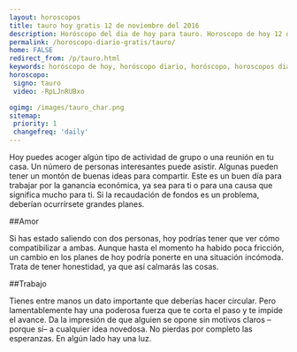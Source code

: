 ```yaml
---
layout: horoscopos
title: tauro hoy gratis 12 de noviembre del 2016 
description: Horóscopo del dia de hoy para tauro. Horoscopo de hoy 12 de noviembre del 2016. Las predicciones de amor, trabajo, vida personal gratis.
permalink: /horoscopo-diario-gratis/tauro/
home: FALSE
redirect_from: /p/tauro.html
keywords: horóscopo de hoy, horóscopo diario, horóscopo, horoscopos diarios gratis del dia de hoy, horóscopo diario gratis,horóscopo 2016, horóscopo esperanza gracia, horoscopo tauro hoy, horoscop, horóscopos gratis, horoscopo tauro, horoscopo tauro 2016, Tarot, Astrologia, Zodíaco, tauro, horoscopo gratis
horoscopo:
 signo: tauro
 video: -RpLJnRUBxo

ogimg: /images/tauro_char.png
sitemap:
 priority: 1
 changefreq: 'daily'
---
```



Hoy puedes acoger algún tipo de actividad de grupo o una reunión en tu casa. Un número de personas interesantes puede asistir. Algunas pueden tener un montón de buenas ideas para compartir. Este es un buen día para trabajar por la ganancia económica, ya sea para ti o para una causa que significa mucho para ti. Si la recaudación de fondos es un problema, deberían ocurrírsete grandes planes.

##Amor

Si has estado saliendo con dos personas, hoy podrías tener que ver cómo compatibilizar a ambas. Aunque hasta el momento ha habido poca fricción, un cambio en los planes de hoy podría ponerte en una situación incómoda. Trata de tener honestidad, ya que así calmarás las cosas.

##Trabajo

Tienes entre manos un dato importante que deberías hacer circular. Pero lamentablemente hay una poderosa fuerza que te corta el paso y te impide el avance. Da la impresión de que alguien se opone sin motivos claros –porque sí– a cualquier idea novedosa. No pierdas por completo las esperanzas. En algún lado hay una luz.